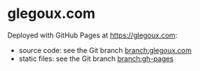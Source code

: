 # glegoux.com

Deployed with GitHub Pages at https://glegoux.com:
- source code: see the Git branch [branch:glegoux.com](https://github.com/glegoux/jekyll-tech-blog/tree/glegoux.com) 
- static files: see the Git branch [branch:gh-pages](https://github.com/glegoux/jekyll-tech-blog/tree/gh-pages) 
